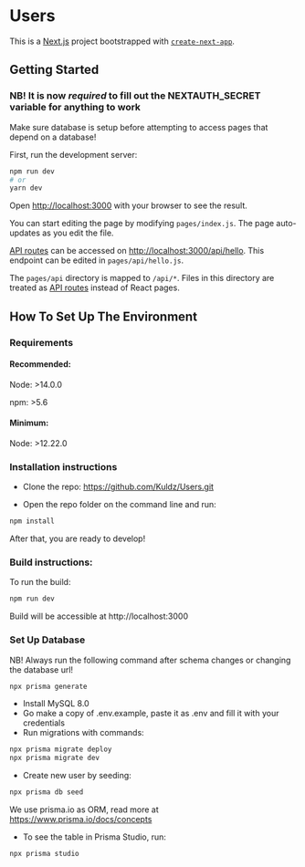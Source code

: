 # Users

This is a [Next.js](https://nextjs.org/) project bootstrapped with [`create-next-app`](https://github.com/vercel/next.js/tree/canary/packages/create-next-app).

## Getting Started

### NB! It is now *required* to fill out the NEXTAUTH_SECRET variable for anything to work

Make sure database is setup before attempting to access pages that depend on a database!

First, run the development server:

```bash
npm run dev
# or
yarn dev
```

Open [http://localhost:3000](http://localhost:3000) with your browser to see the result.

You can start editing the page by modifying `pages/index.js`. The page auto-updates as you edit the file.

[API routes](https://nextjs.org/docs/api-routes/introduction) can be accessed on [http://localhost:3000/api/hello](http://localhost:3000/api/hello). This endpoint can be edited in `pages/api/hello.js`.

The `pages/api` directory is mapped to `/api/*`. Files in this directory are treated as [API routes](https://nextjs.org/docs/api-routes/introduction) instead of React pages.

## How To Set Up The Environment

### Requirements

#### Recommended:

Node: >14.0.0

npm: >5.6

#### Minimum:

Node: >12.22.0

### Installation instructions

* Clone the repo: https://github.com/Kuldz/Users.git 

* Open the repo folder on the command line and run:

```bash
npm install
```

After that, you are ready to develop!

### Build instructions:

To run the build:

```bash
npm run dev
```

Build will be accessible at http://localhost:3000

### Set Up Database

NB! Always run the following command after schema changes or changing the database url!

```bash
npx prisma generate
```

* Install MySQL 8.0
* Go make a copy of .env.example, paste it as .env and fill it with your credentials
* Run migrations with commands:

```bash
npx prisma migrate deploy
npx prisma migrate dev
```

* Create new user by seeding:

```bash
npx prisma db seed
```

We use prisma.io as ORM, read more at <https://www.prisma.io/docs/concepts>

* To see the table in Prisma Studio, run:

```bash
npx prisma studio
```
